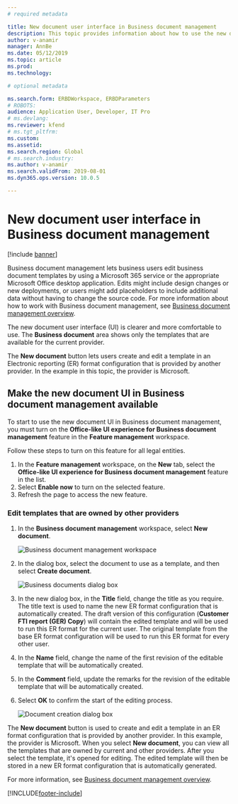 ```yaml
---
# required metadata

title: New document user interface in Business document management
description: This topic provides information about how to use the new document user interface in the Business document management feature of Electronic reporting.
author: v-anamir
manager: AnnBe
ms.date: 05/12/2019
ms.topic: article
ms.prod: 
ms.technology: 

# optional metadata

ms.search.form: ERBDWorkspace, ERBDParameters
# ROBOTS: 
audience: Application User, Developer, IT Pro
# ms.devlang: 
ms.reviewer: kfend
# ms.tgt_pltfrm: 
ms.custom: 
ms.assetid: 
ms.search.region: Global
# ms.search.industry: 
ms.author: v-anamir
ms.search.validFrom: 2019-08-01
ms.dyn365.ops.version: 10.0.5

---
```


# New document user interface in Business document management

[!include [banner](../includes/banner.md)]

Business document management lets business users edit business document templates by using a Microsoft 365 service or the appropriate Microsoft Office desktop application. Edits might include design changes or new deployments, or users might add placeholders to include additional data without having to change the source code. For more information about how to work with Business document management, see [Business document management overview](er-business-document-management.md).

The new document user interface (UI) is clearer and more comfortable to use. The **Business document** area shows only the templates that are available for the current provider.

The **New document** button lets users create and edit a template in an Electronic reporting (ER) format configuration that is provided by another provider. In the example in this topic, the provider is Microsoft.

## Make the new document UI in Business document management available

To start to use the new document UI in Business document management, you must turn on the **Office-like UI experience for Business document management** feature in the **Feature management** workspace.

Follow these steps to turn on this feature for all legal entities.

1. In the **Feature management** workspace, on the **New** tab, select the **Office-like UI experience for Business document management** feature in the list.
2. Select **Enable now** to turn on the selected feature.
3. Refresh the page to access the new feature.

### Edit templates that are owned by other providers

1. In the **Business document management** workspace, select **New document**.

    ![Business document management workspace](./media/BDM_overview_new_template1.png)

2. In the dialog box, select the document to use as a template, and then select **Create document**.

    ![Business documents dialog box](./media/BDM_overview_new_template2.png)

3. In the new dialog box, in the **Title** field, change the title as you require. The title text is used to name the new ER format configuration that is automatically created. The draft version of this configuration (**Customer FTI report (GER) Copy**) will contain the edited template and will be used to run this ER format for the current user. The original template from the base ER format configuration will be used to run this ER format for every other user.
4. In the **Name** field, change the name of the first revision of the editable template that will be automatically created.
5. In the **Comment** field, update the remarks for the revision of the editable template that will be automatically created.
6. Select **OK** to confirm the start of the editing process.

    ![Document creation dialog box](./media/BDM_overview_new_template3.png)

The **New document** button is used to create and edit a template in an ER format configuration that is provided by another provider. In this example, the provider is Microsoft. When you select **New document**, you can view all the templates that are owned by current and other providers. After you select the template, it's opened for editing. The edited template will then be stored in a new ER format configuration that is automatically generated.

For more information, see [Business document management overview](er-business-document-management.md).


[!INCLUDE[footer-include](../../../includes/footer-banner.md)]